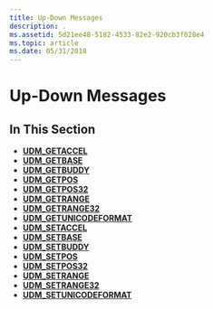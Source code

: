 ```yaml
---
title: Up-Down Messages
description: .
ms.assetid: 5d21ee48-5182-4533-82e2-920cb3f028e4
ms.topic: article
ms.date: 05/31/2018
---
```


# Up-Down Messages

## In This Section

-   [**UDM\_GETACCEL**](udm-getaccel.md)
-   [**UDM\_GETBASE**](udm-getbase.md)
-   [**UDM\_GETBUDDY**](udm-getbuddy.md)
-   [**UDM\_GETPOS**](udm-getpos.md)
-   [**UDM\_GETPOS32**](udm-getpos32.md)
-   [**UDM\_GETRANGE**](udm-getrange.md)
-   [**UDM\_GETRANGE32**](udm-getrange32.md)
-   [**UDM\_GETUNICODEFORMAT**](udm-getunicodeformat.md)
-   [**UDM\_SETACCEL**](udm-setaccel.md)
-   [**UDM\_SETBASE**](udm-setbase.md)
-   [**UDM\_SETBUDDY**](udm-setbuddy.md)
-   [**UDM\_SETPOS**](udm-setpos.md)
-   [**UDM\_SETPOS32**](udm-setpos32.md)
-   [**UDM\_SETRANGE**](udm-setrange.md)
-   [**UDM\_SETRANGE32**](udm-setrange32.md)
-   [**UDM\_SETUNICODEFORMAT**](udm-setunicodeformat.md)

 

 




